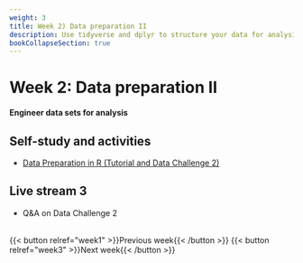 ```yaml
---
weight: 3
title: Week 2) Data preparation II
description: Use tidyverse and dplyr to structure your data for analysis, and generate data reports using R Markdown.
bookCollapseSection: true
---
```


# Week 2: Data preparation II

__Engineer data sets for analysis__

## Self-study and activities
- [Data Preparation in R (Tutorial and Data Challenge 2)](docs/tutorials/data-preparation)

## Live stream 3
- Q&A on Data Challenge 2

<!--- Ethics in scraping and APIs *live*
-->

<br>
{{< button relref="week1" >}}Previous week{{< /button >}}
{{< button relref="week3" >}}Next week{{< /button >}}
